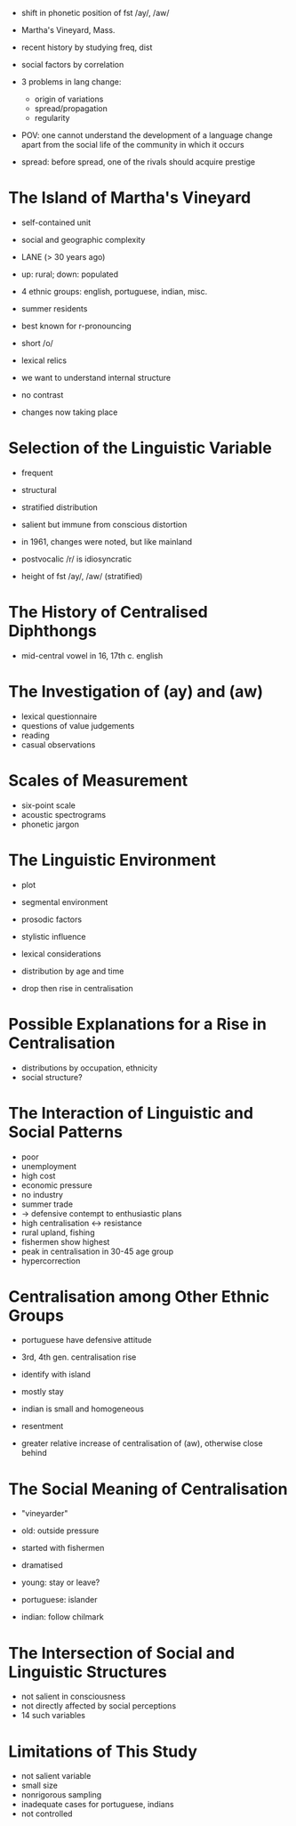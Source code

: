 - shift in phonetic position of fst /ay/, /aw/
- Martha's Vineyard, Mass.
- recent history by studying freq, dist
- social factors by correlation
- 3 problems in lang change:
    - origin of variations
    - spread/propagation
    - regularity

- POV: one cannot understand the development of a language change apart from the social life of the community in which it occurs
- spread: before spread, one of the rivals should acquire prestige

# The Island of Martha's Vineyard
- self-contained unit
- social and geographic complexity
- LANE (> 30 years ago)
- up: rural; down: populated
- 4 ethnic groups: english, portuguese, indian, misc.
- summer residents

- best known for r-pronouncing
- short /o/
- lexical relics

- we want to understand internal structure
- no contrast
- changes now taking place

# Selection of the Linguistic Variable
- frequent
- structural
- stratified distribution

- salient but immune from conscious distortion
- in 1961, changes were noted, but like mainland
- postvocalic /r/ is idiosyncratic
- height of fst /ay/, /aw/ (stratified)

# The History of Centralised Diphthongs
- mid-central vowel in 16, 17th c. english

# The Investigation of (ay) and (aw)
- lexical questionnaire
- questions of value judgements
- reading
- casual observations

# Scales of Measurement
- six-point scale
- acoustic spectrograms
- phonetic jargon

# The Linguistic Environment
- plot
- segmental environment
- prosodic factors
- stylistic influence
- lexical considerations
- distribution by age and time

- drop then rise in centralisation

# Possible Explanations for a Rise in Centralisation
- distributions by occupation, ethnicity
- social structure?

# The Interaction of Linguistic and Social Patterns
- poor
- unemployment
- high cost
- economic pressure
- no industry
- summer trade
- -> defensive contempt to enthusiastic plans
- high centralisation <-> resistance
- rural upland, fishing
- fishermen show highest
- peak in centralisation in 30-45 age group
- hypercorrection

# Centralisation among Other Ethnic Groups
- portuguese have defensive attitude
- 3rd, 4th gen. centralisation rise
- identify with island
- mostly stay

- indian is small and homogeneous
- resentment
- greater relative increase of centralisation of (aw), otherwise close behind

# The Social Meaning of Centralisation
- "vineyarder"
- old: outside pressure
- started with fishermen
- dramatised
- young: stay or leave?

- portuguese: islander

- indian: follow chilmark

# The Intersection of Social and Linguistic Structures
- not salient in consciousness
- not directly affected by social perceptions
- 14 such variables

# Limitations of This Study
- not salient variable
- small size
- nonrigorous sampling
- inadequate cases for portuguese, indians
- not controlled
